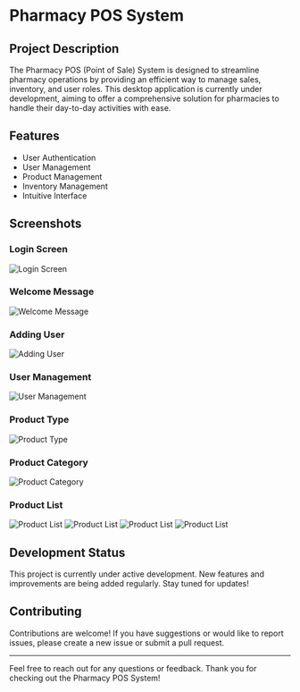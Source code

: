 # Pharmacy POS System

## Project Description

The Pharmacy POS (Point of Sale) System is designed to streamline pharmacy operations by providing an efficient way to manage sales, inventory, and user roles. This desktop application is currently under development, aiming to offer a comprehensive solution for pharmacies to handle their day-to-day activities with ease.

## Features

- User Authentication
- User Management
- Product Management
- Inventory Management
- Intuitive Interface

## Screenshots

### Login Screen
![Login Screen](https://github.com/CarlosNatanauan/pharmacy_pos/assets/94023674/37796483-8371-4a7c-8f8b-342228566283)

### Welcome Message
![Welcome Message](https://github.com/CarlosNatanauan/pharmacy_pos/assets/94023674/3ece4298-b6eb-4182-a0f8-f356de183f7c)

### Adding User
![Adding User](https://github.com/CarlosNatanauan/pharmacy_pos/assets/94023674/d3519681-e56e-4299-a2d8-71c7039a7f23)

### User Management
![User Management](https://github.com/CarlosNatanauan/pharmacy_pos/assets/94023674/7b615723-c348-4e03-90e7-bb0b30b36cf1)

### Product Type
![Product Type](https://github.com/CarlosNatanauan/pharmacy_pos/assets/94023674/44bd3647-b6f7-42c5-be34-cecbc37137ed)

### Product Category
![Product Category](https://github.com/CarlosNatanauan/pharmacy_pos/assets/94023674/68f0232a-3698-4f76-9f35-723a4dd43d49)

### Product List
![Product List](https://github.com/CarlosNatanauan/pharmacy_pos/assets/94023674/0425f9bc-ea0c-4ae2-b608-ebfbc5dddc1c)
![Product List](https://github.com/CarlosNatanauan/pharmacy_pos/assets/94023674/1df09e3b-4841-4b61-83f7-36b8ffc025b5)
![Product List](https://github.com/CarlosNatanauan/pharmacy_pos/assets/94023674/96c6611f-edec-4582-ab66-d344f1390b31)
![Product List](https://github.com/CarlosNatanauan/pharmacy_pos/assets/94023674/cd8a0aad-ae1e-4d6e-b315-173a76cc2c7e)

## Development Status

This project is currently under active development. New features and improvements are being added regularly. Stay tuned for updates!

## Contributing

Contributions are welcome! If you have suggestions or would like to report issues, please create a new issue or submit a pull request.

---

Feel free to reach out for any questions or feedback. Thank you for checking out the Pharmacy POS System!
